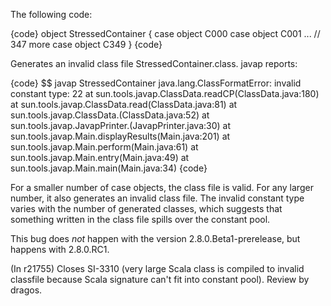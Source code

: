 The following code:

{code}
object StressedContainer {
  case object C000
  case object C001
  ... // 347 more
  case object C349
}
{code}

Generates an invalid class file StressedContainer.class. javap reports:

{code}
$$ javap StressedContainer
java.lang.ClassFormatError: invalid constant type: 22
	at sun.tools.javap.ClassData.readCP(ClassData.java:180)
	at sun.tools.javap.ClassData.read(ClassData.java:81)
	at sun.tools.javap.ClassData.<init>(ClassData.java:52)
	at sun.tools.javap.JavapPrinter.<init>(JavapPrinter.java:30)
	at sun.tools.javap.Main.displayResults(Main.java:201)
	at sun.tools.javap.Main.perform(Main.java:61)
	at sun.tools.javap.Main.entry(Main.java:49)
	at sun.tools.javap.Main.main(Main.java:34)
{code}

For a smaller number of case objects, the class file is valid. For any larger number, it also generates an invalid class file. The invalid constant type varies with the number of generated classes, which suggests that something written in the class file spills over the constant pool.

This bug does *not* happen with the version 2.8.0.Beta1-prerelease, but happens with 2.8.0.RC1.

(In r21755) Closes SI-3310 (very large Scala class is compiled to invalid classfile because Scala signature can't fit into constant pool). Review by dragos.
